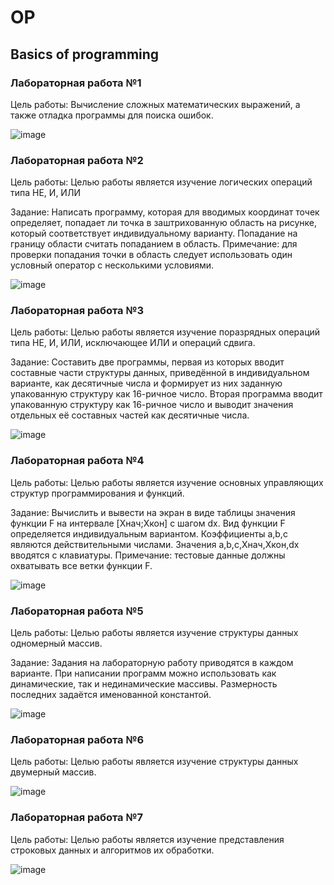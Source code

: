 <h1>OP</h1>
<h2>Basics of programming</h2>

<h3>Лабораторная работа №1</h3>

Цель работы: Вычисление сложных математических выражений, а также отладка программы для поиска ошибок.

![image](https://github.com/wogusfer/OP/assets/100072041/23192eab-ac1e-4a77-b5b0-6f1e404b856b)

<h3>Лабораторная работа №2</h3>

Цель работы: Целью работы является изучение логических операций типа НЕ, И, ИЛИ
 
Задание: Написать программу, которая для вводимых координат точек определяет, попадает ли точка в заштрихованную область на рисунке, который соответствует индивидуальному варианту. Попадание на границу области считать попаданием в область. Примечание: для проверки попадания точки в область следует использовать один условный оператор с несколькими условиями.

![image](https://github.com/wogusfer/OP/assets/100072041/c6429bf7-558d-4867-b80f-d9693e4c5f0b)

<h3>Лабораторная работа №3</h3>

Цель работы: Целью работы является изучение поразрядных операций типа НЕ, И, ИЛИ, исключающее ИЛИ и операций сдвига.

Задание: 
Составить две программы, первая из которых вводит составные части структуры данных, приведённой в индивидуальном варианте, как десятичные числа и формирует из них заданную упакованную структуру как 16-ричное число. Вторая программа вводит упакованную структуру как 16-ричное число и выводит значения отдельных её составных частей как десятичные числа.

![image](https://github.com/wogusfer/OP/assets/100072041/76dea73d-1e3c-4367-b142-e1c76868dbfb)

<h3>Лабораторная работа №4</h3>

Цель работы: Целью работы является изучение основных управляющих структур программирования и функций.
 
Задание: Вычислить и вывести на экран в виде таблицы значения функции F на интервале [Xнач;Xкон] с шагом dx. Вид функции F определяется индивидуальным вариантом. Коэффициенты a,b,c являются действительными числами. Значения a,b,c,Xнач,Xкон,dx вводятся с клавиатуры. Примечание: тестовые данные должны охватывать все ветки функции F.

![image](https://github.com/wogusfer/OP/assets/100072041/efbf30e3-f76e-4c56-90f4-836a7c8084db)

<h3>Лабораторная работа №5</h3>

Цель работы: Целью работы является изучение структуры данных одномерный массив.
 
Задание: Задания на лабораторную работу приводятся в каждом варианте. При написании программ можно использовать как динамические, так и нединамические массивы. Размерность последних задаётся именованной константой.

![image](https://github.com/wogusfer/OP/assets/100072041/2191c8f3-8797-4323-bdd4-474bd5089d2f)

<h3>Лабораторная работа №6</h3>

Цель работы: Целью работы является изучение структуры данных двумерный массив.

![image](https://github.com/wogusfer/OP/assets/100072041/11f238a1-ee38-438a-9b6c-11a41e508b73)

<h3>Лабораторная работа №7</h3>

Цель работы: Целью работы является изучение представления строковых данных и алгоритмов их обработки.

![image](https://github.com/wogusfer/OP/assets/100072041/649539d6-f125-4053-82d7-0550f6b0db82)
